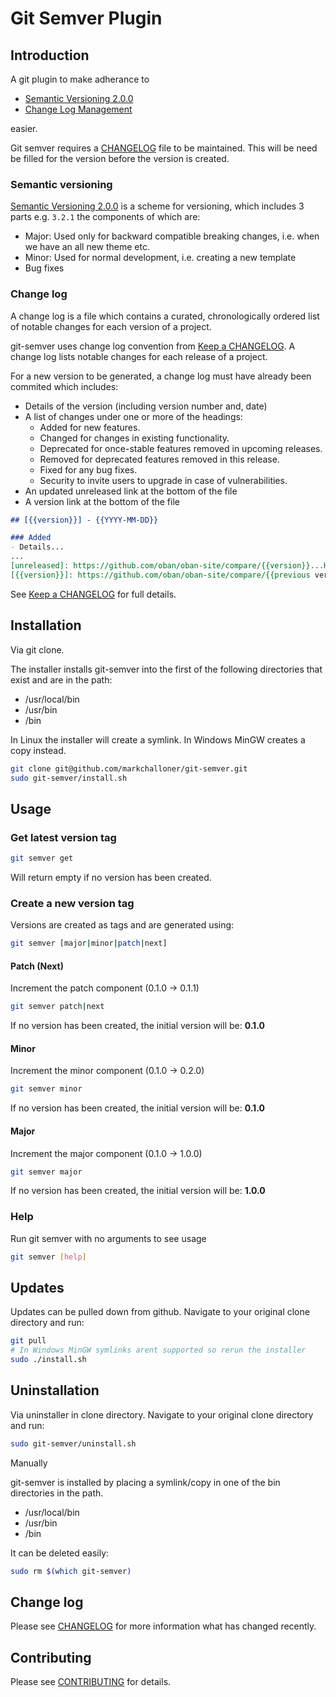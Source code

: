 # Git Semver Plugin

## Introduction

A git plugin to make adherance to 

- [Semantic Versioning 2.0.0]
- [Change Log Management]

easier.

Git semver requires a [CHANGELOG] file to be maintained. This will be need be filled for the version before the version is created.

### Semantic versioning

[Semantic Versioning 2.0.0] is a scheme for versioning, which includes 3 parts e.g. ```3.2.1``` the components of which are:

  - Major: Used only for backward compatible breaking changes, i.e. when we have an all new theme etc.
  - Minor: Used for normal development, i.e. creating a new template
  - Bug fixes

### Change log

A change log is a file which contains a curated, chronologically ordered list of notable changes for each version of a project.

git-semver uses change log convention from [Keep a CHANGELOG](http://keepachangelog.com). A change log lists notable changes for each release of a project.

For a new version to be generated, a change log must have already been commited which includes:

- Details of the version (including version number and, date)
- A list of changes under one or more of the headings:
  - Added for new features.
  - Changed for changes in existing functionality.
  - Deprecated for once-stable features removed in upcoming releases.
  - Removed for deprecated features removed in this release.
  - Fixed for any bug fixes.
  - Security to invite users to upgrade in case of vulnerabilities.
- An updated unreleased link at the bottom of the file
- A version link at the bottom of the file

``` markdown
## [{{version}}] - {{YYYY-MM-DD}}

### Added
- Details...
...
[unreleased]: https://github.com/oban/oban-site/compare/{{version}}...HEAD
[{{version}}]: https://github.com/oban/oban-site/compare/{{previous version}}...{{version}}
```

See [Keep a CHANGELOG] for full details.

## Installation

Via git clone. 

The installer installs git-semver into the first of the following directories that exist and are in the path:

- /usr/local/bin
- /usr/bin
- /bin

In Linux the installer will create a symlink. In Windows MinGW creates a copy instead.

``` bash
git clone git@github.com/markchalloner/git-semver.git
sudo git-semver/install.sh
```

## Usage

### Get latest version tag

``` bash
git semver get
```

Will return empty if no version has been created.

### Create a new version tag

Versions are created as tags and are generated using:

``` bash
git semver [major|minor|patch|next]
```

#### Patch (Next)

Increment the patch component (0.1.0 -> 0.1.1)

``` bash
git semver patch|next
```

If no version has been created, the initial version will be: **0.1.0**

#### Minor

Increment the minor component (0.1.0 -> 0.2.0)

``` bash
git semver minor
```

If no version has been created, the initial version will be: **0.1.0**

#### Major

Increment the major component (0.1.0 -> 1.0.0)

``` bash
git semver major
```

If no version has been created, the initial version will be: **1.0.0**

### Help

Run git semver with no arguments to see usage

``` bash
git semver [help]
```

## Updates

Updates can be pulled down from github. Navigate to your original clone directory and run:

``` bash
git pull
# In Windows MinGW symlinks arent supported so rerun the installer
sudo ./install.sh
```

## Uninstallation

Via uninstaller in clone directory. Navigate to your original clone directory and run:

``` bash
sudo git-semver/uninstall.sh
```

Manually

git-semver is installed by placing a symlink/copy in one of the bin directories in the path. 

- /usr/local/bin
- /usr/bin
- /bin

It can be deleted easily:

``` bash
sudo rm $(which git-semver)
```

## Change log

Please see [CHANGELOG] for more information what has changed recently.

## Contributing

Please see [CONTRIBUTING] for details.

[CHANGELOG]: CHANGELOG.md
[CONTRIBUTING]: CONTRIBUTING.md
[Semantic Versioning 2.0.0]: http://semver.org/spec/v2.0.0.html
[Change Log Management]: http://keepachangelog.com/
[Keep a CHANGELOG]: http://keepachangelog.com/
